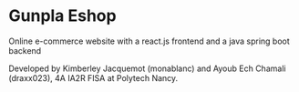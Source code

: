 # Gunpla Eshop

Online e-commerce website with a react.js frontend and a java spring boot backend

Developed by Kimberley Jacquemot (monablanc) and Ayoub Ech Chamali (draxx023), 4A IA2R FISA at Polytech Nancy.
